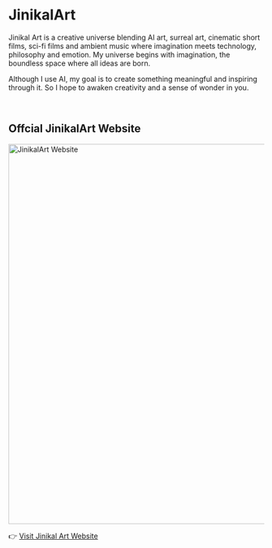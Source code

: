 # JinikalArt

Jinikal Art is a creative universe blending AI art, surreal art, cinematic short films, sci-fi films and ambient music where imagination meets technology, philosophy and emotion. My universe begins with imagination, the boundless space where all ideas are born.

Although I use AI, my goal is to create something meaningful and inspiring through it. So I hope to awaken creativity and a sense of wonder in you.

<br>

## Offcial JinikalArt Website 

<img src="https://github.com/user-attachments/assets/d9bb7673-acce-4914-ac63-37f6bfb80ff3" alt="JinikalArt Website" width="750" />

👉 [Visit Jinikal Art Website](https://jinikalart.com)
